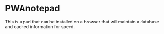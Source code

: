 # PWAnotepad
This is a pad that can be installed on a browser that will maintain a database and cached information for speed.
